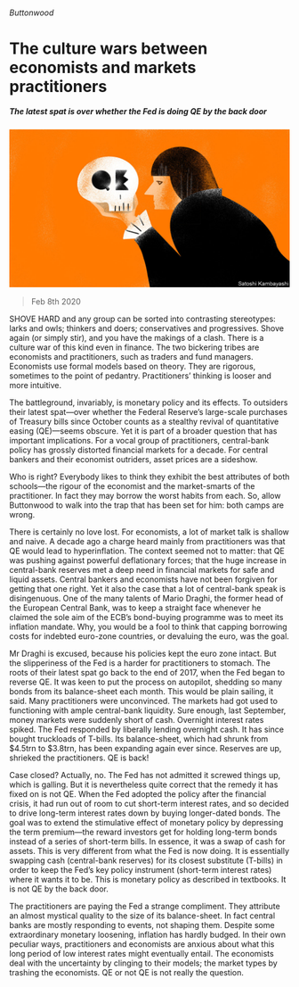 ###### Buttonwood

# The culture wars between economists and markets practitioners 

##### The latest spat is over whether the Fed is doing QE by the back door 

![image](images/20200208_FND001_0.jpg) 

> Feb 8th 2020 

SHOVE HARD and any group can be sorted into contrasting stereotypes: larks and owls; thinkers and doers; conservatives and progressives. Shove again (or simply stir), and you have the makings of a clash. There is a culture war of this kind even in finance. The two bickering tribes are economists and practitioners, such as traders and fund managers. Economists use formal models based on theory. They are rigorous, sometimes to the point of pedantry. Practitioners’ thinking is looser and more intuitive.

The battleground, invariably, is monetary policy and its effects. To outsiders their latest spat—over whether the Federal Reserve’s large-scale purchases of Treasury bills since October counts as a stealthy revival of quantitative easing (QE)—seems obscure. Yet it is part of a broader question that has important implications. For a vocal group of practitioners, central-bank policy has grossly distorted financial markets for a decade. For central bankers and their economist outriders, asset prices are a sideshow.


Who is right? Everybody likes to think they exhibit the best attributes of both schools—the rigour of the economist and the market-smarts of the practitioner. In fact they may borrow the worst habits from each. So, allow Buttonwood to walk into the trap that has been set for him: both camps are wrong.

There is certainly no love lost. For economists, a lot of market talk is shallow and naive. A decade ago a charge heard mainly from practitioners was that QE would lead to hyperinflation. The context seemed not to matter: that QE was pushing against powerful deflationary forces; that the huge increase in central-bank reserves met a deep need in financial markets for safe and liquid assets. Central bankers and economists have not been forgiven for getting that one right. Yet it also the case that a lot of central-bank speak is disingenuous. One of the many talents of Mario Draghi, the former head of the European Central Bank, was to keep a straight face whenever he claimed the sole aim of the ECB’s bond-buying programme was to meet its inflation mandate. Why, you would be a fool to think that capping borrowing costs for indebted euro-zone countries, or devaluing the euro, was the goal.

Mr Draghi is excused, because his policies kept the euro zone intact. But the slipperiness of the Fed is a harder for practitioners to stomach. The roots of their latest spat go back to the end of 2017, when the Fed began to reverse QE. It was keen to put the process on autopilot, shedding so many bonds from its balance-sheet each month. This would be plain sailing, it said. Many practitioners were unconvinced. The markets had got used to functioning with ample central-bank liquidity. Sure enough, last September, money markets were suddenly short of cash. Overnight interest rates spiked. The Fed responded by liberally lending overnight cash. It has since bought truckloads of T-bills. Its balance-sheet, which had shrunk from $4.5trn to $3.8trn, has been expanding again ever since. Reserves are up, shrieked the practitioners. QE is back!

Case closed? Actually, no. The Fed has not admitted it screwed things up, which is galling. But it is nevertheless quite correct that the remedy it has fixed on is not QE. When the Fed adopted the policy after the financial crisis, it had run out of room to cut short-term interest rates, and so decided to drive long-term interest rates down by buying longer-dated bonds. The goal was to extend the stimulative effect of monetary policy by depressing the term premium—the reward investors get for holding long-term bonds instead of a series of short-term bills. In essence, it was a swap of cash for assets. This is very different from what the Fed is now doing. It is essentially swapping cash (central-bank reserves) for its closest substitute (T-bills) in order to keep the Fed’s key policy instrument (short-term interest rates) where it wants it to be. This is monetary policy as described in textbooks. It is not QE by the back door.

The practitioners are paying the Fed a strange compliment. They attribute an almost mystical quality to the size of its balance-sheet. In fact central banks are mostly responding to events, not shaping them. Despite some extraordinary monetary loosening, inflation has hardly budged. In their own peculiar ways, practitioners and economists are anxious about what this long period of low interest rates might eventually entail. The economists deal with the uncertainty by clinging to their models; the market types by trashing the economists. QE or not QE is not really the question.

